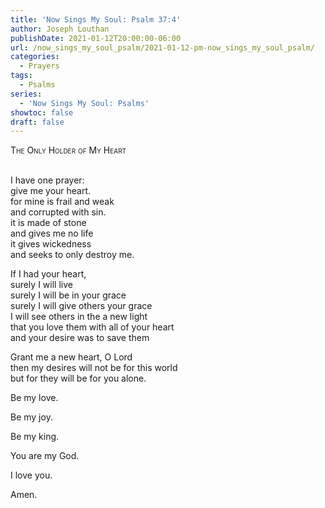 ```yaml
---
title: 'Now Sings My Soul: Psalm 37:4'
author: Joseph Louthan
publishDate: 2021-01-12T20:00:00-06:00
url: /now_sings_my_soul_psalm/2021-01-12-pm-now_sings_my_soul_psalm/
categories:
  - Prayers
tags:
  - Psalms
series:
  - 'Now Sings My Soul: Psalms'
showtoc: false
draft: false
---
```

<div style="font-variant: small-caps;">
The Only Holder of My Heart
</div>
&nbsp;

I have one prayer:  
  give me your heart.  
  for mine is frail and weak  
  and corrupted with sin.  
  it is made of stone  
  and gives me no life  
  it gives wickedness  
  and seeks to only destroy me.  
  
If I had your heart,  
  surely I will live  
  surely I will be in your grace  
  surely I will give others your grace  
  I will see others in the a new light  
  that you love them with all of your heart  
  and your desire was to save them  
  
Grant me a new heart, O Lord  
  then my desires will not be for this world  
  but for they will be for you alone.  
  
Be my love.  
  
Be my joy.  
  
Be my king.  
  
You are my God.  
  
I love you.  
  
Amen.  
